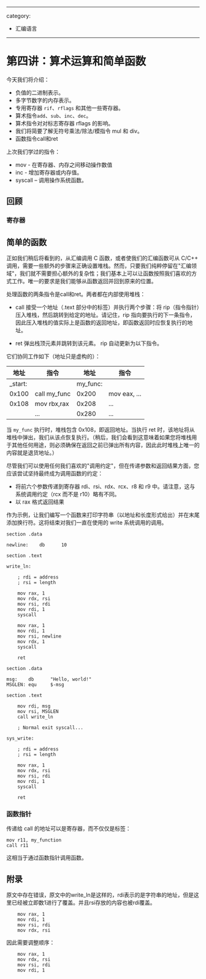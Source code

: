 
---
category: 
- 汇编语言
---

# 第四讲：算术运算和简单函数

今天我们将介绍：
- 负值的二进制表示。
- 多字节数字的内存表示。
- 专用寄存器 ```rif```、```rflags``` 和其他一些寄存器。
- 算术指令```add```、```sub```、```inc```、```dec```。
- 算术指令对对标志寄存器 rflags 的影响。
- 我们将简要了解无符号乘法/除法/模指令 mul 和 div。
- 函数指令call和ret

上次我们学过的指令：
- mov - 在寄存器、内存之间移动操作数值
- inc - 增加寄存器或内存值。
- syscall – 调用操作系统函数。

## 回顾

### 寄存器

## 简单的函数

正如我们稍后将看到的，从汇编调用 C 函数，或者使我们的汇编函数可从 C/C++ 调用，需要一些额外的步骤来正确设置堆栈。然而，只要我们纯粹停留在"汇编领域"，我们就不需要担心额外的复杂性；我们基本上可以让函数按照我们喜欢的方式工作。唯一的要求是我们能够从函数返回并回到原来的位置。

处理函数的两条指令是call和ret。两者都在内部使用堆栈：

- call 接受一个地址（.text 部分中的标签）并执行两个步骤：将 rip（指令指针）压入堆栈，然后跳转到给定的地址。请记住，rip 指向要执行的下一条指令，因此压入堆栈的值实际上是函数的返回地址，即函数返回时应恢复执行的地址。

- ret 弹出栈顶元素并跳转到该元素。 rip 自动更新为以下指令。

它们协同工作如下（地址只是虚构的）：

|地址|指令|地址|指令|
|--|--|--|--|
|_start:||my_func:||
|0x100|call my_func|0x200|mov eax, ...|
|0x108|mov rbx,rax|0x208|...|
||...|0x280|...|

当 ```my_func``` 执行时，堆栈包含 0x108，即返回地址。当执行 ret 时，该地址将从堆栈中弹出，我们从该点恢复执行。（稍后，我们会看到这意味着如果您将堆栈用于其他任何用途，则必须确保在返回之前已弹出所有内容，因此此时堆栈上唯一的内容就是退货地址。）

尽管我们可以使用任何我们喜欢的"调用约定"，但在传递参数和返回结果方面，您应该尝试坚持最终成为调用函数的约定：

- 将前六个参数传递到寄存器 rdi、rsi、rdx、rcx、r8 和 r9 中。请注意，这与系统调用约定（rcx 而不是 r10）略有不同。
- 以 rax 格式返回结果

作为示例，让我们编写一个函数来打印字符串（以地址和长度形式给出）并在末尾添加换行符。这将结束对我们一直在使用的 write 系统调用的调用。


```x86asm
section .data

newline:    db      10

section .text

write_ln:

    ; rdi = address
    ; rsi = length

    mov rax, 1
    mov rdx, rsi
    mov rsi, rdi
    mov rdi, 1
    syscall

    mov rax, 1
    mov rdi, 1
    mov rsi, newline
    mov rdx, 1
    syscall

    ret
```



```x86asm
section .data

msg:    db      "Hello, world!"
MSGLEN: equ     $-msg

section .text

    mov rdi, msg
    mov rsi, MSGLEN
    call write_ln

    ; Normal exit syscall...
```

```shell
sys_write:

    ; rdi = address
    ; rsi = length

    mov rax, 1 
    mov rdx, rsi
    mov rsi, rdi
    mov rdi, 1
    syscall

    ret
```


### 函数指针

传递给 call 的地址可以是寄存器，而不仅仅是标签：

```x86asm
mov r11, my_function
call r11
```

这相当于通过函数指针调用函数。



## 附录

原文中存在错误，原文中的write_ln是这样的，rdi表示的是字符串的地址，但是这里已经被立即数1进行了覆盖。并且rsi存放的内容也被rdi覆盖。

```x86asm
    mov rax, 1 
    mov rdi, 1
    mov rsi, rdi
    mov rdx, rsi
```

因此需要调整顺序：

```x86asm
    mov rax, 1
    mov rdx, rsi
    mov rsi, rdi
    mov rdi, 1
```
